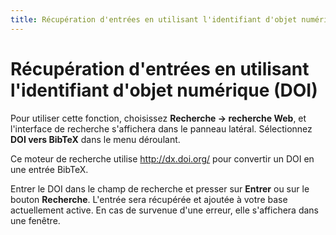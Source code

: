 ```yaml
---
title: Récupération d'entrées en utilisant l'identifiant d'objet numérique (DOI)
---
```


# Récupération d'entrées en utilisant l'identifiant d'objet numérique (DOI)

Pour utiliser cette fonction, choisissez **Recherche -&gt; recherche Web**, et l'interface de recherche s'affichera dans le panneau latéral. Sélectionnez **DOI vers BibTeX** dans le menu déroulant.

Ce moteur de recherche utilise <http://dx.doi.org/> pour convertir un DOI en une entrée BibTeX.

Entrer le DOI dans le champ de recherche et presser sur **Entrer** ou sur le bouton **Recherche**. L'entrée sera récupérée et ajoutée à votre base actuellement active. En cas de survenue d'une erreur, elle s'affichera dans une fenêtre.
